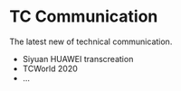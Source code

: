 # TC Communication

The latest new of technical communication.

- Siyuan HUAWEI transcreation
- TCWorld 2020 
- ... 